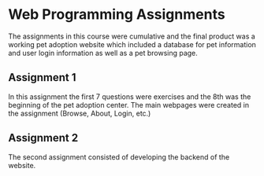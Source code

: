 # Web Programming Assignments
The assignments in this course were cumulative and the final product was a working pet adoption website which included a database for pet information and user login information as well as a pet browsing page.
## Assignment 1
In this assignment the first 7 questions were exercises and the 8th was the beginning of the pet adoption center. The main webpages were created in the assignment (Browse, About, Login, etc.)
## Assignment 2
The second assignment consisted of developing the backend of the website.
